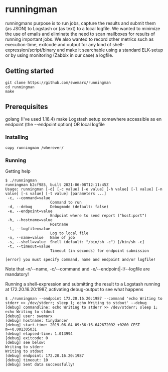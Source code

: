 # runningman

runningmans purpose is to run jobs, capture the results and submit them (as JSON) to Logstash or (as text) to a local logfile. We wanted to minimize the use of emails and eliminate the need to scan mailboxes for results of running important jobs. We also wanted to record other metrics such as execution-time, exitcode and output for any kind of shell-expression/script/binary and make it searchable using a standard ELK-setup or by using monitoring (Zabbix in our case) a logfile.

## Getting started

```
git clone https://github.com/swemarx/runningman
cd runningman
make
```

## Prerequisites

golang (I've used 1.16.4)
make
Logstash setup somewhere accessible as en endpoint (the --endpoint option)
OR
local logfile

### Installing

```
copy runningman /wherever/
```

### Running

Getting help
```
$ ./runningman
runningman b2cf985, built 2021-06-08T12:11:45Z
Usage: runningman [-d] [-c value] [-e value] [-h value] [-l value] [-n value] [-s value] [-t value] [parameters ...]
 -c, --command=value
                    Command to run
 -d, --debug        Debugmode (default: false)
 -e, --endpoint=value
                    Endpoint where to send report ("host:port")
 -h, --hostname=value
                    Hostname
 -l, --logfile=value
                    Log to local file
 -n, --name=value   Name of job
 -s, --shell=value  Shell (default: "/bin/sh -c") [/bin/sh -c]
 -t, --timeout=value
                    Timeout (in seconds) for endpoint submission

[error] you must specify command, name and endpoint and/or logfile!
```

Note that -n/--name, -c/--command and -e/--endpoint|-l/--logfile are mandatory!

Running a shell-expression and submitting the result to a Logstash running at 172.20.16.20:1987, activating debug-output to see what happens
```
$ ./runningman --endpoint 172.20.16.20:1987 --command 'echo Writing to stderr >> /dev/stderr; sleep 1; echo Writing to stdout' --debug
[debug] commandline: echo Writing to stderr >> /dev/stderr; sleep 1; echo Writing to stdout
[debug] user: swemarx
[debug] hostname: tinydancer
[debug] start-time: 2019-06-04 09:36:16.642672092 +0200 CEST m=+0.001305031
[debug] elapsed-time: 1.013994
[debug] exitcode: 0
[debug] see below:
Writing to stderr
Writing to stdout
[debug] endpoint: 172.20.16.20:1987
[debug] timeout: 10
[debug] Sent data successfully!
```

